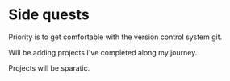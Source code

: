 # Side quests

Priority is to get comfortable with the version control system git. 

Will be adding projects I've completed along my journey.  

Projects will be sparatic.  

